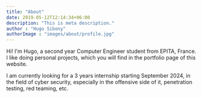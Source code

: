```yaml
---
title: "About"
date: 2019-05-12T12:14:34+06:00
description: "This is meta description."
author : "Hugo Sibony"
authorImage : "images/about/profile.jpg"
---
```


Hi! I'm Hugo, a second year Computer Engineer student from EPITA, France. 
I like doing personal projects, which you will find in the portfolio page of this website. 

I am currently looking for a 3 years internship starting September 2024, in the field of cyber security, especially in the offensive side of it, penetration testing, red teaming, etc.